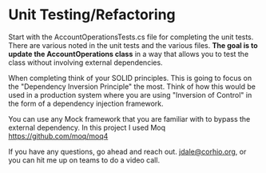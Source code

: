 # Unit Testing/Refactoring

Start with the AccountOperationsTests.cs file for completing the unit tests. There are various noted in the unit tests and the various files.
**The goal is to update the AccountOperations class** in a way that allows you to test the class without involving external dependencies.

When completing think of your SOLID principles. This is going to focus on the "Dependency Inversion Principle" the most. Think of how this would be used in a production system where you are using "Inversion of Control" in the form of a dependency injection framework. 

You can use any Mock framework that you are familiar with to bypass the external dependency. In this project I used Moq https://github.com/moq/moq4

If you have any questions, go ahead and reach out. jdale@corhio.org, or you can hit me up on teams to do a video call.
